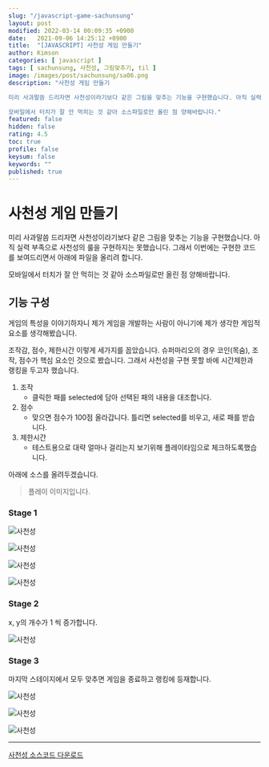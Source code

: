 ```yaml
---
slug: "/javascript-game-sachunsung"
layout: post
modified: 2022-03-14 00:09:35 +0900
date:   2021-09-06 14:25:12 +0900
title:  "[JAVASCRIPT] 사천성 게임 만들기"
author: Kimson
categories: [ javascript ]
tags: [ sachunsung, 사천성, 그림맞추기, til ]
image: /images/post/sachunsung/sa06.png
description: "사천성 게임 만들기

미리 사과말씀 드리자면 사천성이라기보다 같은 그림을 맞추는 기능을 구현했습니다. 아직 실력 부족으로 사천성의 룰을 구현하지는 못했습니다. 그래서 이번에는 구현한 코드를 보여드리면서 아래에 파일을 올리려 합니다.

모바일에서 터치가 잘 안 먹히는 것 같아 소스파일로만 올린 점 양해바랍니다."
featured: false
hidden: false
rating: 4.5
toc: true
profile: false
keysum: false
keywords: ""
published: true
---
```


# 사천성 게임 만들기

미리 사과말씀 드리자면 사천성이라기보다 같은 그림을 맞추는 기능을 구현했습니다. 아직 실력 부족으로 사천성의 룰을 구현하지는 못했습니다. 그래서 이번에는 구현한 코드를 보여드리면서 아래에 파일을 올리려 합니다.

모바일에서 터치가 잘 안 먹히는 것 같아 소스파일로만 올린 점 양해바랍니다.

## 기능 구성

게임의 특성을 이야기하자니 제가 게임을 개발하는 사람이 아니기에 제가 생각한 게임적 요소를 생각해봤습니다.

조작감, 점수, 제한시간 이렇게 세가지를 꼽았습니다. 슈퍼마리오의 경우 코인(목숨), 조작, 점수가 핵심 요소인 것으로 봤습니다. 그래서 사천성을 구현 못할 바에 시간제한과 랭킹을 두고자 했습니다.

1. 조작
    - 클릭한 패를 selected에 담아 선택된 패의 내용을 대조합니다.
2. 점수
    - 맞으면 점수가 100점 올라갑니다. 틀리면 selected를 비우고, 새로 패를 받습니다.
3. 제한시간
    - 테스트용으로 대략 얼마나 걸리는지 보기위해 플레이타임으로 체크하도록했습니다.

아래에 소스를 올려두겠습니다.

> 플레이 이미지입니다.

### Stage 1

![사천성]({{site.baseurl}}/assets/images/post/sachunsung/sa01.png)

![사천성]({{site.baseurl}}/assets/images/post/sachunsung/sa02.png)

![사천성]({{site.baseurl}}/assets/images/post/sachunsung/sa03.png)

![사천성]({{site.baseurl}}/assets/images/post/sachunsung/sa04.png)

### Stage 2

x, y의 개수가 1 씩 증가합니다.

![사천성]({{site.baseurl}}/assets/images/post/sachunsung/sa05.png)

### Stage 3

마지막 스테이지에서 모두 맞추면 게임을 종료하고 랭킹에 등재합니다.

![사천성]({{site.baseurl}}/assets/images/post/sachunsung/sa06.png)

![사천성]({{site.baseurl}}/assets/images/post/sachunsung/sa07.png)

![사천성]({{site.baseurl}}/assets/images/post/sachunsung/sa08.png)

-----

<a href="{{site.baseurl}}/assets/download/sachunsung.zip" download>사천성 소스코드 다운로드</a>